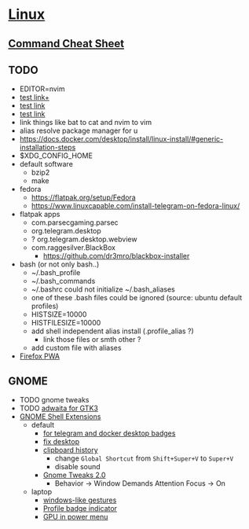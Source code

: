 # [Linux](../README.md)
## [Command Cheat Sheet](cheatsheet.md)
## TODO
- EDITOR=nvim
- [test link+](../README.md)
- [test link](/../../)
- [test link](../../../)
- link things like bat to cat and nvim to vim
- alias resolve package manager for u
- https://docs.docker.com/desktop/install/linux-install/#generic-installation-steps
- $XDG_CONFIG_HOME
- default software
  - bzip2
  - make
- fedora
  - https://flatpak.org/setup/Fedora
  - https://www.linuxcapable.com/install-telegram-on-fedora-linux/
- flatpak apps
  - com.parsecgaming.parsec
  - org.telegram.desktop
  - ? org.telegram.desktop.webview
  - com.raggesilver.BlackBox
    - https://github.com/dr3mro/blackbox-installer
- bash (or not only bash..)
  - ~/.bash_profile
  - ~/.bash_commands
  - ~/.bashrc could not initialize ~/.bash_aliases
  - one of these .bash files could be ignored (source: ubuntu default profiles)
  - HISTSIZE=10000
  - HISTFILESIZE=10000
  - add shell independent alias install (.profile_alias ?)
    - link those files or smth other ?
  - add custom file with aliases
- [Firefox PWA](https://addons.mozilla.org/en-US/firefox/addon/pwas-for-firefox/)
## GNOME
  - TODO gnome tweaks
  - TODO [adwaita for GTK3](https://github.com/lassekongo83/adw-gtk3)
  - [GNOME Shell Extensions](https://extensions.gnome.org/local)
    - default
      - [for telegram and docker desktop badges](https://extensions.gnome.org/extension/615/appindicator-support/)
      - [fix desktop](https://extensions.gnome.org/extension/2087/desktop-icons-ng-ding/)
      - [clipboard history](https://extensions.gnome.org/extension/5278/pano/)
        - change `Global Shortcut` from `Shift+Super+V` to `Super+V`
        - disable sound
      - [Gnome Tweaks 2.0](https://extensions.gnome.org/extension/3843/just-perfection/)
        - Behavior -> Window Demands Attention Focus -> On
    - laptop
      - [windows-like gestures](https://extensions.gnome.org/extension/4245/gesture-improvements/)
      - [Profile badge indicator](https://extensions.gnome.org/extension/5335/power-profile-indicator/)
      - [GPU in power menu](https://extensions.gnome.org/extension/5344/supergfxctl-gex/)
